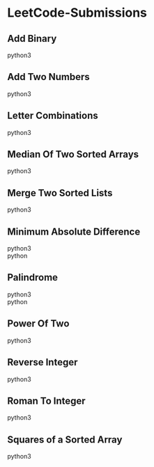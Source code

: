# LeetCode-Submissions

## Add Binary
python3

## Add Two Numbers
python3

## Letter Combinations
python3

## Median Of Two Sorted Arrays
python3

## Merge Two Sorted Lists
python3

## Minimum Absolute Difference
python3<br>
python

## Palindrome
python3<br>
python

## Power Of Two
python3

## Reverse Integer
python3

## Roman To Integer
python3

## Squares of a Sorted Array
python3